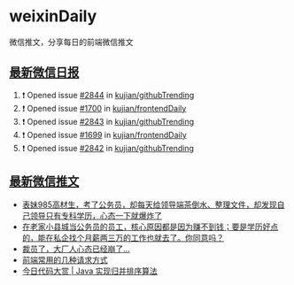 # weixinDaily
微信推文，分享每日的前端微信推文

## [最新微信日报](https://github.com/kujian/weixinDaily/issues)

<!--START_SECTION:activity-->
1. ❗ Opened issue [#2844](https://github.com/kujian/githubTrending/issues/2844) in [kujian/githubTrending](https://github.com/kujian/githubTrending)
2. ❗ Opened issue [#1700](https://github.com/kujian/frontendDaily/issues/1700) in [kujian/frontendDaily](https://github.com/kujian/frontendDaily)
3. ❗ Opened issue [#2843](https://github.com/kujian/githubTrending/issues/2843) in [kujian/githubTrending](https://github.com/kujian/githubTrending)
4. ❗ Opened issue [#1699](https://github.com/kujian/frontendDaily/issues/1699) in [kujian/frontendDaily](https://github.com/kujian/frontendDaily)
5. ❗ Opened issue [#2842](https://github.com/kujian/githubTrending/issues/2842) in [kujian/githubTrending](https://github.com/kujian/githubTrending)
<!--END_SECTION:activity-->


## [最新微信推文](https://weixin.qdkfweb.cn/)

<!-- BLOG-POST-LIST:START -->
- [表妹985高材生，考了公务员，却每天给领导端茶倒水、整理文件，却发现自己领导只有专科学历，心态一下就爆炸了](https://weixin.qdkfweb.cn/43004.html)
- [在老家小县城当公务员的员工，核心原因都是因为赚不到钱；要是学历好点的，能在私企找个月薪两三万的工作也就去了。你同意吗？](https://weixin.qdkfweb.cn/42958.html)
- [裁员了，大厂人心态已经崩了…](https://weixin.qdkfweb.cn/42952.html)
- [前端常用的几种请求方式](https://weixin.qdkfweb.cn/42900.html)
- [今日代码大赏 | Java 实现归并排序算法](https://weixin.qdkfweb.cn/42942.html)
<!-- BLOG-POST-LIST:END -->